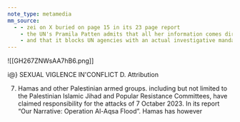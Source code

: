 ```yaml
---
note_type: metamedia
mm_source:
  - - zei on X buried on page 15 in its 23 page report
    - the UN's Pramila Patten admits that all her information comes directly from the Israeli regime
    - and that it blocks UN agencies with an actual investigative mandate from doing independe.md
---
```


![[GH267ZNWsAA7hB6.png]]

i@} SEXUAL VIGLENCE IN'CONFLICT
D. Attribution

7. Hamas and other Palestinian armed groups. including but not limited to the Palestinian
Islamic Jihad and Popular Resistance Committees, have claimed responsibility for the attacks of
7 Octaber 2023. In its report “Our Narrative: Operation Al-Aqsa Flood”. Hamas has however


